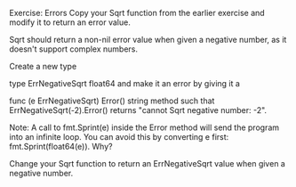 Exercise: Errors
Copy your Sqrt function from the earlier exercise and modify it to return an error value.

Sqrt should return a non-nil error value when given a negative number, as it doesn't support complex numbers.

Create a new type

type ErrNegativeSqrt float64
and make it an error by giving it a

func (e ErrNegativeSqrt) Error() string
method such that ErrNegativeSqrt(-2).Error() returns "cannot Sqrt negative number: -2".

Note: A call to fmt.Sprint(e) inside the Error method will send the program into an infinite loop. You can avoid this by converting e first: fmt.Sprint(float64(e)). Why?

Change your Sqrt function to return an ErrNegativeSqrt value when given a negative number.
